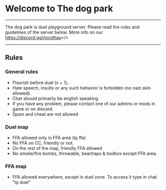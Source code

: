 # Welcome to **The dog park**
---

The dog park is duel playground server. Please read the rules and guidelines of the server below.
More info on our <a id="Discord server">https://discord.gg/mordhau</>

---

## Rules

### General rules
* Flourish before duel (x + 1)..
* Hate speech, insults or any such behavior is forbidden (no nazi skin allowed).
* Chat should primarily be english speaking
* If you have any problem, please contact one of our admins or mods in game or on discord.
* Spam and cheat are not allowed

### Duel map
* FFA allowed only in FFA area (tp ffa)
* No FFA on CC, friendly or not.
* On the rest of the map, friendly FFA allowed
* No smoke/fire bombs, throwable, beartraps & toolbox except FFA area.

### FFA map
* FFA allowed everywhere, except in duel zone. To access it type in chat "tp duel"

